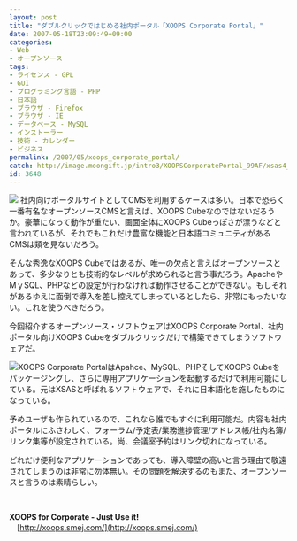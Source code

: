 ```yaml
---
layout: post
title: "ダブルクリックではじめる社内ポータル「XOOPS Corporate Portal」"
date: 2007-05-18T23:09:49+09:00
categories:
- Web
- オープンソース
tags: 
- ライセンス - GPL
- GUI
- プログラミング言語 - PHP
- 日本語
- ブラウザ - Firefox
- ブラウザ - IE
- データベース - MySQL
- インストーラー
- 技術 - カレンダー
- ビジネス
permalink: /2007/05/xoops_corporate_portal/
catch: http://image.moongift.jp/intro3/XOOPSCorporatePortal_99AF/xsas4_thumb1.png
id: 3648
---
```

[![](http://image.moongift.jp/intro3/XOOPSCorporatePortal_99AF/xsas3_thumb1.png)](http://image.moongift.jp/intro3/XOOPSCorporatePortal_99AF/xsas33.png) 社内向けポータルサイトとしてCMSを利用するケースは多い。日本で恐らく一番有名なオープンソースCMSと言えば、XOOPS Cubeなのではないだろうか。豪華になって動作が重たい、画面全体にXOOPS Cubeっぽさが漂うなどと言われているが、それでもこれだけ豊富な機能と日本語コミュニティがあるCMSは類を見ないだろう。

 

そんな秀逸なXOOPS Cubeではあるが、唯一の欠点と言えばオープンソースとあって、多少なりとも技術的なレベルが求められると言う事だろう。ApacheやMｙSQL、PHPなどの設定が行わなければ動作させることができない。もしそれがあるゆえに面倒で導入を差し控えてしまっているとしたら、非常にもったいない。これを使うべきだろう。

 

今回紹介するオープンソース・ソフトウェアはXOOPS Corporate Portal、社内ポータル向けXOOPS Cubeをダブルクリックだけで構築できてしまうソフトウェアだ。

 <!--more--> 

[![](http://image.moongift.jp/intro3/XOOPSCorporatePortal_99AF/xsas4_thumb1.png)](http://image.moongift.jp/intro3/XOOPSCorporatePortal_99AF/xsas43.png)XOOPS Corporate PortalはApahce、MySQL、PHPそしてXOOPS Cubeをパッケージングし、さらに専用アプリケーションを起動するだけで利用可能にしている。元はXSASと呼ばれるソフトウェアで、それに日本語化を施したものになっている。

 

予めユーザも作られているので、これなら誰でもすぐに利用可能だ。内容も社内ポータルにふさわしく、フォーラム/予定表/業務進捗管理/アドレス帳/社内名簿/リンク集等が設定されている。尚、会議室予約はリンク切れになっている。

 

どれだけ便利なアプリケーションであっても、導入障壁の高いと言う理由で敬遠されてしまうのは非常に勿体無い。その問題を解決するのもまた、オープンソースと言うのは素晴らしい。

 

&nbsp;

 

**XOOPS for Corporate - Just Use it!**  
　[http://xoops.smej.com/](http://xoops.smej.com/)


